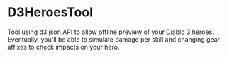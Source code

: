 D3HeroesTool
============

Tool using d3 json API to allow offline preview of your Diablo 3 heroes. Eventually, you'll be able to simulate damage per skill and changing gear affixes to check impacts on your hero.
